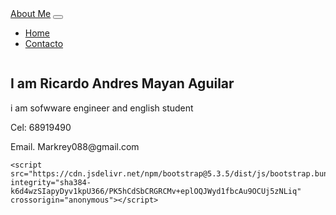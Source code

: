 <!DOCTYPE html>
<html lang="en">
<head>
    <meta charset="UTF-8">
    <meta name="viewport" content="width=device-width, initial-scale=1.0">
    <title>About me</title>
    <link href="https://cdn.jsdelivr.net/npm/bootstrap@5.3.5/dist/css/bootstrap.min.css" rel="stylesheet" integrity="sha384-SgOJa3DmI69IUzQ2PVdRZhwQ+dy64/BUtbMJw1MZ8t5HZApcHrRKUc4W0kG879m7" crossorigin="anonymous">
    <link rel="stylesheet" href="style.css">
</head>
<body>
    <div class="container">
        <nav class="navbar navbar-expand-lg bg-body-tertiary">
            <div class="container-fluid">
              <a class="navbar-brand" href="index.html">About Me</a>
              <button class="navbar-toggler" type="button" data-bs-toggle="collapse" data-bs-target="#navbarNav" aria-controls="navbarNav" aria-expanded="false" aria-label="Toggle navigation">
                <span class="navbar-toggler-icon"></span>
              </button>
              <div class="collapse navbar-collapse" id="navbarNav">
                <ul class="navbar-nav">
                  <li class="nav-item">
                    <a class="nav-link active" aria-current="page" href="#">Home</a>
                  </li>
                  <li class="nav-item">
                    <a class="nav-link" href="contact.html">Contacto</a>
                  </li>
                </ul>
              </div>
            </div>
          </nav>
          <div class="row">
            <div class="col-md-3 align-center">
                <img src="programador.jpg" alt="" srcset="" class="img img-responsive ">
            </div>
            <div class="col-md-12">
              <div class="row">
                <div class="col-md-12">
                  <h2>I am Ricardo Andres Mayan Aguilar</h2>
                  <p>i am sofwware engineer and english student</p>
                </div>
              </div>
            </div>
          </div>
          <div class="row">
            <div class="col-md-3">
              <p>Cel: 68919490</p>
              <p>Email. Markrey088@gmail.com</p>
            </div>
          </div>
    </div>

    <script src="https://cdn.jsdelivr.net/npm/bootstrap@5.3.5/dist/js/bootstrap.bundle.min.js" integrity="sha384-k6d4wzSIapyDyv1kpU366/PK5hCdSbCRGRCMv+eplOQJWyd1fbcAu9OCUj5zNLiq" crossorigin="anonymous"></script>
</body>
</html>
